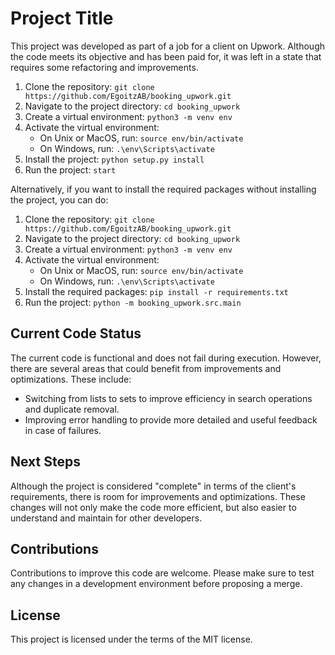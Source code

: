 # Project Title

This project was developed as part of a job for a client on Upwork. Although the code meets its objective and has been paid for, it was left in a state that requires some refactoring and improvements.

1. Clone the repository: `git clone https://github.com/EgoitzAB/booking_upwork.git`
2. Navigate to the project directory: `cd booking_upwork`
3. Create a virtual environment: `python3 -m venv env`
4. Activate the virtual environment:
    - On Unix or MacOS, run: `source env/bin/activate`
    - On Windows, run: `.\env\Scripts\activate`
5. Install the project: `python setup.py install`
6. Run the project: `start`

Alternatively, if you want to install the required packages without installing the project, you can do:

1. Clone the repository: `git clone https://github.com/EgoitzAB/booking_upwork.git`
2. Navigate to the project directory: `cd booking_upwork`
3. Create a virtual environment: `python3 -m venv env`
4. Activate the virtual environment:
    - On Unix or MacOS, run: `source env/bin/activate`
    - On Windows, run: `.\env\Scripts\activate`
5. Install the required packages: `pip install -r requirements.txt`
6. Run the project: `python -m booking_upwork.src.main`

## Current Code Status

The current code is functional and does not fail during execution. However, there are several areas that could benefit from improvements and optimizations. These include:

- Switching from lists to sets to improve efficiency in search operations and duplicate removal.
- Improving error handling to provide more detailed and useful feedback in case of failures.

## Next Steps

Although the project is considered "complete" in terms of the client's requirements, there is room for improvements and optimizations. These changes will not only make the code more efficient, but also easier to understand and maintain for other developers.

## Contributions

Contributions to improve this code are welcome. Please make sure to test any changes in a development environment before proposing a merge.

## License

This project is licensed under the terms of the MIT license.